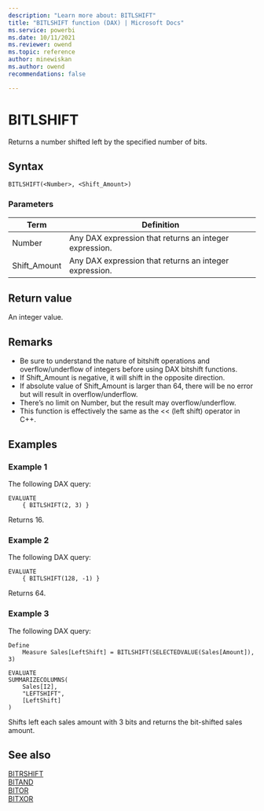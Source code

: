 ```yaml
---
description: "Learn more about: BITLSHIFT"
title: "BITLSHIFT function (DAX) | Microsoft Docs"
ms.service: powerbi 
ms.date: 10/11/2021
ms.reviewer: owend
ms.topic: reference
author: minewiskan
ms.author: owend 
recommendations: false

---
```

# BITLSHIFT

Returns a number shifted left by the specified number of bits.  
  
## Syntax  
  
```dax
BITLSHIFT(<Number>, <Shift_Amount>) 
```

### Parameters

|Term|Definition|
|--------|--------------|
|Number|Any DAX expression that returns an integer expression.|
|Shift_Amount|Any DAX expression that returns an integer expression.|

## Return value

An integer value.
  
## Remarks

- Be sure to understand the nature of bitshift operations and overflow/underflow of integers before using DAX bitshift functions.
- If Shift_Amount is negative, it will shift in the opposite direction.
- If absolute value of Shift_Amount is larger than 64, there will be no error but will result in overflow/underflow.
- There’s no limit on Number, but the result may overflow/underflow.
- This function is effectively the same as the << (left shift) operator in C++.

## Examples

### Example 1

The following DAX query:

```dax
EVALUATE 
    { BITLSHIFT(2, 3) }
```

Returns 16.

### Example 2

The following DAX query:

```dax
EVALUATE 
    { BITLSHIFT(128, -1) }
```

Returns 64.

### Example 3

The following DAX query:

```dax
Define 
    Measure Sales[LeftShift] = BITLSHIFT(SELECTEDVALUE(Sales[Amount]), 3)

EVALUATE 
SUMMARIZECOLUMNS(
    Sales[I2],
    "LEFTSHIFT", 
    [LeftShift]
)
```

Shifts left each sales amount with 3 bits and returns the bit-shifted sales amount.

## See also

[BITRSHIFT](bitrshift-function-dax.md)  
[BITAND](bitand-function-dax.md)  
[BITOR](bitor-function-dax.md)  
[BITXOR](bitxor-function-dax.md)
